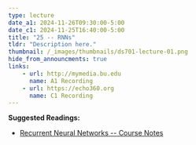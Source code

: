 ```yaml
---
type: lecture
date_a1: 2024-11-26T09:30:00-5:00
date_c1: 2024-11-25T16:40:00-5:00
title: "25 -- RNNs"
tldr: "Description here."
thumbnail: /_images/thumbnails/ds701-lecture-01.png
hide_from_announcments: true
links: 
    - url: http://mymedia.bu.edu
      name: A1 Recording
    - url: https://echo360.org
      name: C1 Recording
---
```


**Suggested Readings:**
- [Recurrent Neural Networks -- Course Notes](https://tools4ds.github.io/DS701-Course-Notes/27-RNN.html)

